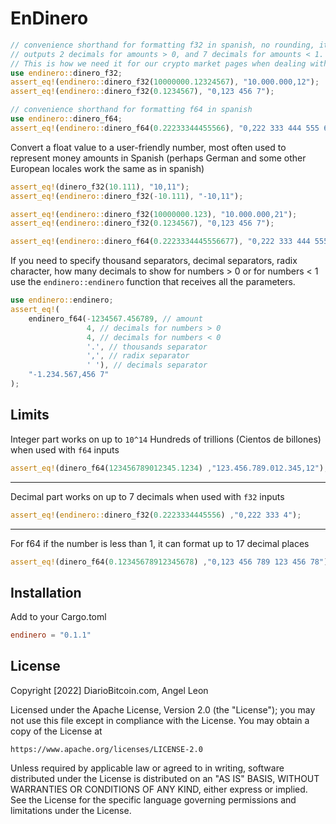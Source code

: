 # EnDinero

```rust
// convenience shorthand for formatting f32 in spanish, no rounding, it will truncate the decimals we don't want
// outputs 2 decimals for amounts > 0, and 7 decimals for amounts < 1.
// This is how we need it for our crypto market pages when dealing with some crapcoins that trade in very small amounts
use endinero::dinero_f32;
assert_eq!(endinero::dinero_f32(10000000.12324567), "10.000.000,12");
assert_eq!(endinero::dinero_f32(0.1234567), "0,123 456 7");
```

```rust
// convenience shorthand for formatting f64 in spanish
use endinero::dinero_f64;
assert_eq!(endinero::dinero_f64(0.22233344455566), "0,222 333 444 555 66");
```

Convert a float value to a user-friendly number, most often used to represent money amounts in Spanish (perhaps German and some other European locales work the same as in spanish)

```rust
assert_eq!(dinero_f32(10.111), "10,11");
assert_eq!(endinero::dinero_f32(-10.111), "-10,11");

assert_eq!(endinero::dinero_f32(10000000.123), "10.000.000,21");
assert_eq!(endinero::dinero_f32(0.1234567), "0,123 456 7");

assert_eq!(endinero::dinero_f64(0.2223334445556677), "0,222 333 444 555 666 77");
```

If you need to specify thousand separators, decimal separators, radix character, how many decimals to show for numbers > 0 or for numbers < 1
use the `endinero::endinero` function that receives all the parameters.

```rust
use endinero::endinero;
assert_eq!(
    endinero_f64(-1234567.456789, // amount 
                 4, // decimals for numbers > 0
                 4, // decimals for numbers < 0
                 '.', // thousands separator
                 ',', // radix separator
                 ' '), // decimals separator
    "-1.234.567,456 7"
);
```


## Limits

Integer part works on up to `10^14` Hundreds of trillions (Cientos de billones) when used with `f64` inputs 

```rust
assert_eq!(dinero_f64(123456789012345.1234) ,"123.456.789.012.345,12");
```

<hr>

Decimal part works on up to 7 decimals when used with `f32` inputs

```rust
assert_eq!(endinero::dinero_f32(0.2223334445556) ,"0,222 333 4");
```

<hr>

For f64 if the number is less than 1, it can format up to 17 decimal places
```rust
assert_eq!(dinero_f64(0.12345678912345678) ,"0,123 456 789 123 456 78");
```

## Installation

Add to your Cargo.toml
```toml
endinero = "0.1.1"
```

## License
Copyright [2022] DiarioBitcoin.com, Angel Leon

Licensed under the Apache License, Version 2.0 (the "License");
you may not use this file except in compliance with the License.
You may obtain a copy of the License at

    https://www.apache.org/licenses/LICENSE-2.0

Unless required by applicable law or agreed to in writing, software
distributed under the License is distributed on an "AS IS" BASIS,
WITHOUT WARRANTIES OR CONDITIONS OF ANY KIND, either express or implied.
See the License for the specific language governing permissions and
limitations under the License.

